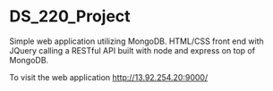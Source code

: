 # DS_220_Project
Simple web application utilizing MongoDB. HTML/CSS front end with JQuery calling a RESTful API built with node and express on top of MongoDB. 

To visit the web application http://13.92.254.20:9000/
